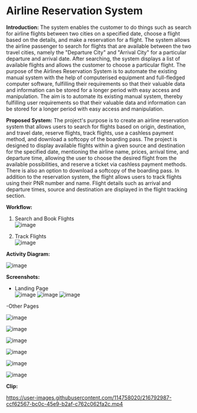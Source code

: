 # Airline Reservation System

**Introduction:** The system enables the customer to do things such as search for airline flights between two cities on a specified date, choose a flight based on the details, and make a reservation for a flight. The system allows the airline passenger to search for flights that are available between the two travel cities, namely the "Departure City" and "Arrival City" for a particular departure and arrival date. After searching, the system displays a list of available flights and allows the customer to choose a particular flight. The purpose of the Airlines Reservation System is to automate the existing manual system with the help of computerised equipment and full-fledged computer software, fulfilling their requirements so that their valuable data and information can be stored for a longer period with easy access and manipulation. The aim is to automate its existing manual system, thereby fulfilling user requirements so that their valuable data and information can be stored for a longer period with easy access and manipulation.

**Proposed System:** The project's purpose is to create an airline reservation system that allows users to search for flights based on origin, destination, and travel date, reserve flights, track flights, use a cashless payment method, and download a softcopy of the boarding pass.
The project is designed to display available flights within a given source and destination for the specified date, mentioning the airline name, prices, arrival time, and departure time, allowing the user to choose the desired flight from the available possibilities, and reserve a ticket via cashless payment methods. There is also an option to download a softcopy of the boarding pass. In addition to the reservation system, the flight allows users to track flights using their PNR number and name. Flight details such as arrival and departure times, source and destination are displayed in the flight tracking section.

**Workflow:**

1.	Search and Book Flights <br />
![image](https://user-images.githubusercontent.com/114758020/216791433-7470742d-0dca-4b82-8f5f-a2350b985b90.png)

2.	Track Flights <br />
![image](https://user-images.githubusercontent.com/114758020/216791450-4bb9271a-5e69-48f6-b1a5-da4c76af8896.png)


**Activity Diagram:** <br />

![image](https://user-images.githubusercontent.com/114758020/216791487-68b77313-a4ad-4bdf-a4f5-639650260408.png)

**Screenshots:**

- Landing Page <br />
![image](https://user-images.githubusercontent.com/114758020/216791510-b3f61db5-2531-4281-8cfa-adf59c300b7b.png)
![image](https://user-images.githubusercontent.com/114758020/216791539-bf86601b-7c35-43ab-ab37-86f007eccb6a.png)
![image](https://user-images.githubusercontent.com/114758020/216791543-e8fe366c-49cd-4322-ab9e-17d49eca70ee.png)

-Other Pages <br />


![image](https://user-images.githubusercontent.com/114758020/216792880-f45650c6-c68b-4b48-92b0-f191e999620d.png)

![image](https://user-images.githubusercontent.com/114758020/216792952-b399182d-f171-49ff-bc4d-1d5786c8904b.png)

![image](https://user-images.githubusercontent.com/114758020/216792889-0166ae10-1f22-4084-b0a6-e2741d8240de.png)

![image](https://user-images.githubusercontent.com/114758020/216792955-3260c4a9-ca45-41ce-993f-c64ffd72eb5a.png)

![image](https://user-images.githubusercontent.com/114758020/216792903-1be9b8dc-d900-4830-9e21-51c934ee8a7b.png)

![image](https://user-images.githubusercontent.com/114758020/216792911-357b0a4b-ecc2-4c34-849b-4e7ecb1d5283.png)

**Clip:** <br />


https://user-images.githubusercontent.com/114758020/216792987-ccf62567-bc0c-45e9-b2af-c762c062fa2c.mp4


